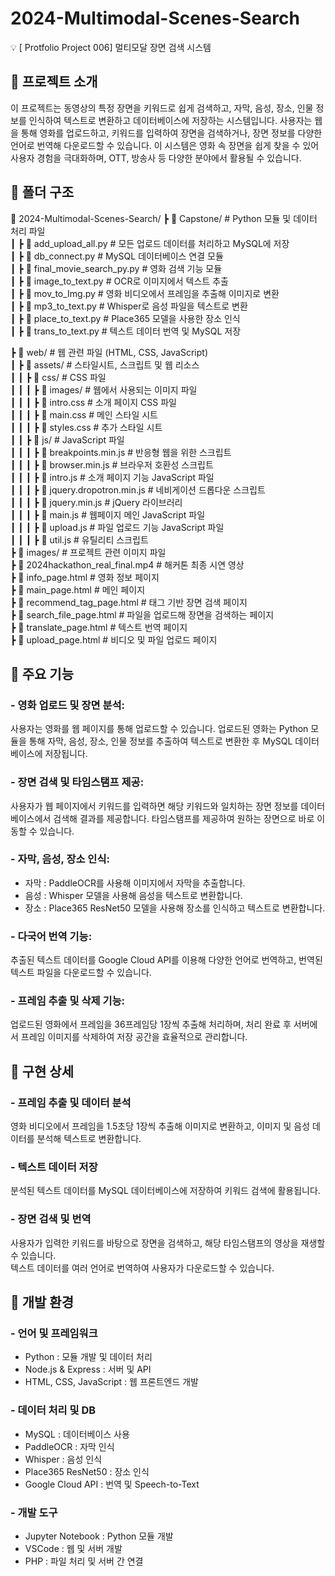 # 2024-Multimodal-Scenes-Search
💡 [ Protfolio Project 006] 멀티모달 장면 검색 시스템

## 📌 프로젝트 소개
이 프로젝트는 동영상의 특정 장면을 키워드로 쉽게 검색하고, 자막, 음성, 장소, 인물 정보를 인식하여 텍스트로 변환하고 데이터베이스에 저장하는 시스템입니다. 사용자는 웹을 통해 영화를 업로드하고, 키워드를 입력하여 장면을 검색하거나, 장면 정보를 다양한 언어로 번역해 다운로드할 수 있습니다. 이 시스템은 영화 속 장면을 쉽게 찾을 수 있어 사용자 경험을 극대화하며, OTT, 방송사 등 다양한 분야에서 활용될 수 있습니다.

## 📌 폴더 구조
📂 2024-Multimodal-Scenes-Search/
┣ 📂 Capstone/              # Python 모듈 및 데이터 처리 파일  
┃ ┣ 📜 add_upload_all.py        # 모든 업로드 데이터를 처리하고 MySQL에 저장  
┃ ┣ 📜 db_connect.py            # MySQL 데이터베이스 연결 모듈  
┃ ┣ 📜 final_movie_search_py.py # 영화 검색 기능 모듈  
┃ ┣ 📜 image_to_text.py         # OCR로 이미지에서 텍스트 추출  
┃ ┣ 📜 mov_to_Img.py            # 영화 비디오에서 프레임을 추출해 이미지로 변환  
┃ ┣ 📜 mp3_to_text.py           # Whisper로 음성 파일을 텍스트로 변환  
┃ ┣ 📜 place_to_text.py         # Place365 모델을 사용한 장소 인식  
┃ ┣ 📜 trans_to_text.py         # 텍스트 데이터 번역 및 MySQL 저장  

┣ 📂 web/                  # 웹 관련 파일 (HTML, CSS, JavaScript)  
┃ ┣ 📂 assets/             # 스타일시트, 스크립트 및 웹 리소스  
┃ ┃ ┣ 📂 css/              # CSS 파일  
┃ ┃ ┃ ┣ 📂 images/         # 웹에서 사용되는 이미지 파일  
┃ ┃ ┃ ┣ 📜 intro.css       # 소개 페이지 CSS 파일  
┃ ┃ ┃ ┣ 📜 main.css        # 메인 스타일 시트  
┃ ┃ ┃ ┣ 📜 styles.css      # 추가 스타일 시트  
┃ ┃ ┣ 📂 js/               # JavaScript 파일  
┃ ┃ ┃ ┣ 📜 breakpoints.min.js  # 반응형 웹을 위한 스크립트  
┃ ┃ ┃ ┣ 📜 browser.min.js      # 브라우저 호환성 스크립트  
┃ ┃ ┃ ┣ 📜 intro.js            # 소개 페이지 기능 JavaScript 파일  
┃ ┃ ┃ ┣ 📜 jquery.dropotron.min.js # 네비게이션 드롭다운 스크립트  
┃ ┃ ┃ ┣ 📜 jquery.min.js       # jQuery 라이브러리  
┃ ┃ ┃ ┣ 📜 main.js             # 웹페이지 메인 JavaScript 파일  
┃ ┃ ┃ ┣ 📜 upload.js           # 파일 업로드 기능 JavaScript 파일  
┃ ┃ ┃ ┣ 📜 util.js             # 유틸리티 스크립트  
┣ 📂 images/              # 프로젝트 관련 이미지 파일  
┣ 📜 2024hackathon_real_final.mp4 # 해커톤 최종 시연 영상  
┣ 📜 info_page.html       # 영화 정보 페이지  
┣ 📜 main_page.html       # 메인 페이지  
┣ 📜 recommend_tag_page.html # 태그 기반 장면 검색 페이지  
┣ 📜 search_file_page.html  # 파일을 업로드해 장면을 검색하는 페이지  
┣ 📜 translate_page.html    # 텍스트 번역 페이지  
┣ 📜 upload_page.html       # 비디오 및 파일 업로드 페이지  

 
## 📌 주요 기능
### - 영화 업로드 및 장면 분석:  
사용자는 영화를 웹 페이지를 통해 업로드할 수 있습니다. 업로드된 영화는 Python 모듈을 통해 자막, 음성, 장소, 인물 정보를 추출하여 텍스트로 변환한 후 MySQL 데이터베이스에 저장됩니다.

### - 장면 검색 및 타임스탬프 제공:  
사용자가 웹 페이지에서 키워드를 입력하면 해당 키워드와 일치하는 장면 정보를 데이터베이스에서 검색해 결과를 제공합니다. 타임스탬프를 제공하여 원하는 장면으로 바로 이동할 수 있습니다.

### - 자막, 음성, 장소 인식:
- 자막 : PaddleOCR를 사용해 이미지에서 자막을 추출합니다.  
- 음성 : Whisper 모델을 사용해 음성을 텍스트로 변환합니다.  
- 장소 : Place365 ResNet50 모델을 사용해 장소를 인식하고 텍스트로 변환합니다.  

### - 다국어 번역 기능:
추출된 텍스트 데이터를 Google Cloud API를 이용해 다양한 언어로 번역하고, 번역된 텍스트 파일을 다운로드할 수 있습니다.  

### - 프레임 추출 및 삭제 기능:
업로드된 영화에서 프레임을 36프레임당 1장씩 추출해 처리하며, 처리 완료 후 서버에서 프레임 이미지를 삭제하여 저장 공간을 효율적으로 관리합니다.  

## 📌 구현 상세
### - 프레임 추출 및 데이터 분석
영화 비디오에서 프레임을 1.5초당 1장씩 추출해 이미지로 변환하고, 이미지 및 음성 데이터를 분석해 텍스트로 변환합니다.  

### - 텍스트 데이터 저장
분석된 텍스트 데이터를 MySQL 데이터베이스에 저장하여 키워드 검색에 활용됩니다.  

### - 장면 검색 및 번역
사용자가 입력한 키워드를 바탕으로 장면을 검색하고, 해당 타임스탬프의 영상을 재생할 수 있습니다.  
텍스트 데이터를 여러 언어로 번역하여 사용자가 다운로드할 수 있습니다.  


## 📌 개발 환경
### - 언어 및 프레임워크
- Python : 모듈 개발 및 데이터 처리
- Node.js & Express : 서버 및 API
- HTML, CSS, JavaScript : 웹 프론트엔드 개발

### - 데이터 처리 및 DB
- MySQL : 데이터베이스 사용
- PaddleOCR : 자막 인식
- Whisper : 음성 인식
- Place365 ResNet50 : 장소 인식
- Google Cloud API : 번역 및 Speech-to-Text

### - 개발 도구
- Jupyter Notebook : Python 모듈 개발
- VSCode : 웹 및 서버 개발
- PHP : 파일 처리 및 서버 간 연결
